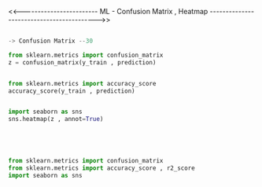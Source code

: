 <<------------------------ ML - Confusion Matrix , Heatmap ------------------------------------------>>

```python

-> Confusion Matrix --30

from sklearn.metrics import confusion_matrix
z = confusion_matrix(y_train , prediction)


from sklearn.metrics import accuracy_score
accuracy_score(y_train , prediction)


import seaborn as sns
sns.heatmap(z , annot=True)





from sklearn.metrics import confusion_matrix
from sklearn.metrics import accuracy_score , r2_score
import seaborn as sns